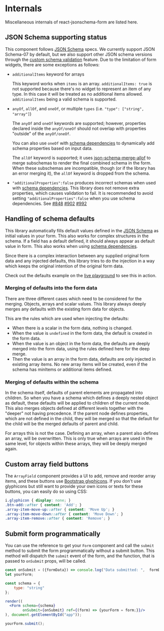 # Internals

Miscellaneous internals of react-jsonschema-form are listed here.

## JSON Schema supporting status

This component follows [JSON Schema](http://json-schema.org/documentation.html) specs. We currently support JSON Schema-07 by default, but we also support other JSON schema versions through the [custom schema validation](./validation/#custom-schema-validation) feature. Due to the limitation of form widgets, there are some exceptions as follows:

* `additionalItems` keyword for arrays

    This keyword works when `items` is an array. `additionalItems: true` is not supported because there's no widget to represent an item of any type. In this case it will be treated as no additional items allowed. `additionalItems` being a valid schema is supported.

* `anyOf`, `allOf`, and `oneOf`, or multiple `types` (i.e. `"type": ["string", "array"]`)

    The `anyOf` and `oneOf` keywords are supported; however, properties declared inside the `anyOf/oneOf` should not overlap with properties "outside" of the `anyOf/oneOf`.

    You can also use `oneOf` with [schema dependencies](../usage/dependencies.md) to dynamically add schema properties based on input data.

    The `allOf` keyword is supported; it uses [json-schema-merge-allof](https://github.com/mokkabonna/json-schema-merge-allof) to merge subschemas to render the final combined schema in the form. When these subschemas are incompatible, though (or if the library has an error merging it), the `allOf` keyword is dropped from the schema.

* `"additionalProperties":false` produces incorrect schemas when used with [schema dependencies](#schema-dependencies). This library does not remove extra properties, which causes validation to fail. It is recommended to avoid setting `"additionalProperties":false` when you use schema dependencies. See [#848](https://github.com/rjsf-team/react-jsonschema-form/issues/848) [#902](https://github.com/rjsf-team/rjsf-team/issues/902) [#992](https://github.com/rjsf-team/rjsf-team/issues/992)

## Handling of schema defaults

This library automatically fills default values defined in the [JSON Schema](http://json-schema.org/documentation.html) as initial values in your form. This also works for complex structures in the schema. If a field has a default defined, it should always appear as default value in form. This also works when using [schema dependencies](#schema-dependencies).

Since there is a complex interaction between any supplied original form data and any injected defaults, this library tries to do the injection in a way which keeps the original intention of the original form data.

Check out the defaults example on the [live playground](https://rjsf-team.github.io/react-jsonschema-form/) to see this in action.

### Merging of defaults into the form data

There are three different cases which need to be considered for the merging. Objects, arrays and scalar values. This library always deeply merges any defaults with the existing form data for objects.

This are the rules which are used when injecting the defaults:

- When there is a scalar in the form data, nothing is changed.
- When the value is `undefined` in the form data, the default is created in the form data.
- When the value is an object in the form data, the defaults are deeply merged into the form data, using the rules defined here for the deep merge.
- Then the value is an array in the form data, defaults are only injected in existing array items. No new array items will be created, even if the schema has minItems or additional items defined.

### Merging of defaults within the schema

In the schema itself, defaults of parent elements are propagated into children. So when you have a schema which defines a deeply nested object as default, these defaults will be applied to children of the current node. This also merges objects defined at different levels together with the "deeper" not having precedence. If the parent node defines properties, which are not defined in the child, they will be merged so that the default for the child will be the merged defaults of parent and child.

For arrays this is not the case. Defining an array, when a parent also defines an array, will be overwritten. This is only true when arrays are used in the same level, for objects within these arrays, they will be deeply merged again.

## Custom array field buttons

The `ArrayField` component provides a UI to add, remove and reorder array items, and these buttons use [Bootstrap glyphicons](http://getbootstrap.com/components/#glyphicons). If you don't use glyphicons but still want to provide your own icons or texts for these buttons, you can easily do so using CSS:

```css
i.glyphicon { display: none; }
.btn-add::after { content: 'Add'; }
.array-item-move-up::after { content: 'Move Up'; }
.array-item-move-down::after { content: 'Move Down'; }
.array-item-remove::after { content: 'Remove'; }
```

## Submit form programmatically
You can use the reference to get your `Form` component and call the `submit` method to submit the form programmatically without a submit button.
This method will dispatch the `submit` event of the form, and the function, that is passed to `onSubmit` props, will be called.

```jsx
const onSubmit = ({formData}) => console.log("Data submitted: ",  formData);
let yourForm;

const schema = {
    type: "string"
};

render((
  <Form schema={schema}
        onSubmit={onSubmit} ref={(form) => {yourForm = form;}}/>
), document.getElementById("app"));

yourForm.submit();
```
